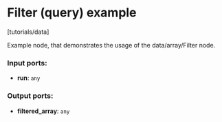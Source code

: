 # Filter (query) example

[tutorials/data]

Example node, that demonstrates the usage of the data/array/Filter node.

### Input ports:

* __run__: `any`

### Output ports:

* __filtered_array__: `any`

